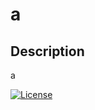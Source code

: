 # a

## Description
a

[![License](https://img.shields.io/badge/License-Apache_2.0-blue.svg)](https://opensource.org/licenses/Apache-2.0)
